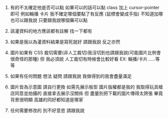 1. 有的不太確定他是否可以點 如果可以的話可以點 class 加上 cursor-pointer 即可 例如輪播 卡片 我不確定哪個要點了有反應 (鼠標會變成手指) 不知道加哪也可以跟我說 只要跟我說哪個藥可以點

2. 該灌資料的地方應該都有註解 找一下都有

3. 如果是我以為灌資料結果是寫死就好 請跟我說 反之亦然

4. 圖片如果有 CSS 裁切需要(非人工裁切)我沒切到也請跟我說(可能圖片比例會很奇怪的那種) 但 我必須說 人工裁切有時候會比較好看 EX: 輪播/卡片......等等

5. 如果有任何問題 想法 疑問 請跟我說 我做得到的我會盡量滿足

6. 圖片皆為示意圖 請自行更換 如需先展示板型 圖片版權都是我的 我取得玩具槍店同意並拍攝的 直接拿去展示沒關係 但 盡量別把下載的圖片傳得太誇張 畢竟背景很明顯 高雄的同好都知道是哪家

7. 任何需要修改的 別不好意思 請跟我說